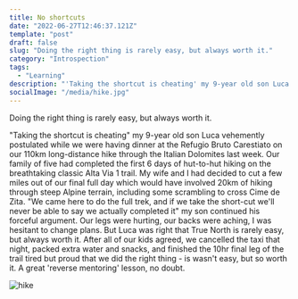 ```yaml
---
title: No shortcuts
date: "2022-06-27T12:46:37.121Z"
template: "post"
draft: false
slug: "Doing the right thing is rarely easy, but always worth it."
category: "Introspection"
tags:
  - "Learning"
description: "'Taking the shortcut is cheating' my 9-year old son Luca vehemently postulated while we were having dinner at the Refugio Bruto Carestiato on our 110km long-distance hike through the Italian Dolomites."
socialImage: "/media/hike.jpg"
---
```


Doing the right thing is rarely easy, but always worth it.

"Taking the shortcut is cheating" my 9-year old son Luca vehemently postulated while we were having dinner at the Refugio Bruto Carestiato on our 110km long-distance hike through the Italian Dolomites last week. Our family of five had completed the first 6 days of hut-to-hut hiking on the breathtaking classic Alta Via 1 trail. My wife and I had decided to cut a few miles out of our final full day which would have involved 20km of hiking through steep Alpine terrain, including some scrambling to cross Cime de Zita. "We came here to do the full trek, and if we take the short-cut we'll never be able to say we actually completed it" my son continued his forceful argument. Our legs were hurting, our backs were aching, I was hesitant to change plans. But Luca was right that True North is rarely easy, but always worth it. After all of our kids agreed, we cancelled the taxi that night, packed extra water and snacks, and finished the 10hr final leg of the trail tired but proud that we did the right thing - is wasn't easy, but so worth it. A great 'reverse mentoring' lesson, no doubt.

![hike](/media/hike.jpg)